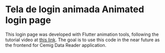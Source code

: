 # Tela de login animada Animated login page

This login page was developed with Flutter animation tools, following the tutorial video at [this link](https://www.youtube.com/watch?v=MTgEtUZtPqE). The goal is to use this code in the near future as the frontend for Cemig Data Reader application.
